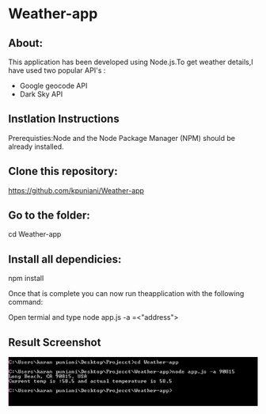 # Weather-app

## About:
This application has been developed using Node.js.To get weather details,I have used two popular API's :

* Google geocode API
* Dark Sky API

## Instlation Instructions
   Prerequisties:Node and the Node Package Manager (NPM) should be already installed.

## Clone this repository:
 https://github.com/kpuniani/Weather-app

## Go to the folder:
cd Weather-app

## Install all dependicies:
npm install

Once that is complete you can now run theapplication with the following command:

Open termial and type node app.js -a =<"address">

## Result Screenshot

![](images/Capture.PNG)
